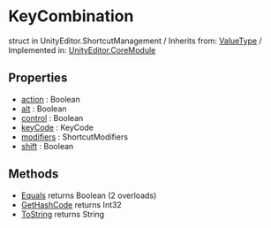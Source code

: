 # KeyCombination
struct in UnityEditor.ShortcutManagement
 / Inherits from: <a href="https://docs.unity3d.com/6000.0/Documentation/ScriptReference/ValueType.html">ValueType</a> / Implemented in: <a href="https://docs.unity3d.com/6000.0/Documentation/ScriptReference/UnityEditor.CoreModule.html">UnityEditor.CoreModule</a>
## Properties
- <a href="https://docs.unity3d.com/6000.0/Documentation/ScriptReference/KeyCombination-action.html">action</a> : Boolean
- <a href="https://docs.unity3d.com/6000.0/Documentation/ScriptReference/KeyCombination-alt.html">alt</a> : Boolean
- <a href="https://docs.unity3d.com/6000.0/Documentation/ScriptReference/KeyCombination-control.html">control</a> : Boolean
- <a href="https://docs.unity3d.com/6000.0/Documentation/ScriptReference/KeyCombination-keyCode.html">keyCode</a> : KeyCode
- <a href="https://docs.unity3d.com/6000.0/Documentation/ScriptReference/KeyCombination-modifiers.html">modifiers</a> : ShortcutModifiers
- <a href="https://docs.unity3d.com/6000.0/Documentation/ScriptReference/KeyCombination-shift.html">shift</a> : Boolean
## Methods
- <a href="https://docs.unity3d.com/6000.0/Documentation/ScriptReference/KeyCombination.Equals.html">Equals</a> returns Boolean (2 overloads)
- <a href="https://docs.unity3d.com/6000.0/Documentation/ScriptReference/KeyCombination.GetHashCode.html">GetHashCode</a> returns Int32
- <a href="https://docs.unity3d.com/6000.0/Documentation/ScriptReference/KeyCombination.ToString.html">ToString</a> returns String
